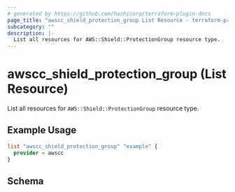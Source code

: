 ```yaml
---
# generated by https://github.com/hashicorp/terraform-plugin-docs
page_title: "awscc_shield_protection_group List Resource - terraform-provider-awscc"
subcategory: ""
description: |-
  List all resources for AWS::Shield::ProtectionGroup resource type.
---
```


# awscc_shield_protection_group (List Resource)

List all resources for `AWS::Shield::ProtectionGroup` resource type.

## Example Usage

```terraform
list "awscc_shield_protection_group" "example" {
  provider = awscc
}
```

<!-- schema generated by tfplugindocs -->
## Schema
